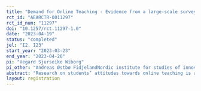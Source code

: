 ```yaml
---
title: "Demand for Online Teaching - Evidence from a large-scale survey"
rct_id: "AEARCTR-0011297"
rct_id_num: "11297"
doi: "10.1257/rct.11297-1.0"
date: "2023-04-19"
status: "completed"
jel: "I2, I23"
start_year: "2023-03-23"
end_year: "2023-04-26"
pi: "Vegard Sjurseike Wiborg"
pi_other: "Andreas Østbø FidjelandNordic institute for studies of innovation, research and education"
abstract: "Research on students’ attitudes towards online teaching is a vital factor in predicting market changes, due to the increasing prevalence of online teaching in higher education. Still, there is little research on this topic in economics. Moreover, studies across the social sciences seldomly apply experimental methods to elicit such attitudes, instead relying and small samples prone to selection bias. This pre-analysis plan describes a survey experiment designed to overcome the methodological shortcomings of the existing literature, and an important knowledge gap by shedding light on students’ perceptions of online teaching on their own motivation and learning outcomes. The plan includes motivation, and information about the conduction of the survey, about the implementation of the experiment, hypotheses, power tests and exploratory analyses. The survey was launched in mid-March 2023 and is administered by the Norwegian Agency for Quality Assurance in Education (NOKUT). The data collection period is scheduled to end in late April. We expect to receive the dataset in the end of April/beginning of May."
layout: registration
---
```


